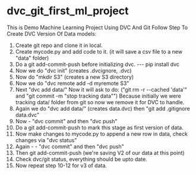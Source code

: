 # dvc_git_first_ml_project
This is Demo Machine Learning Project Using DVC And Git
Follow Step To Create DVC Version Of Data models:
1. Create git repo and clone it in local.
2. Create mycode.py and add code to it. (it will save a csv file to a new "data" folder)
3. Do a git add-commit-push before initializing dvc.
--- pip install dvc
4. Now we do "dvc init" (creates .dvcignore, .dvc)
5. Now do "mkdir S3" (creates a new S3 directory)
6. Now we do "dvc remote add -d myremote S3"
7. Next "dvc add data/" 
   Now it will ask to do: ("git rm -r --cached 'data'" and "git commit -m "stop tracking data"")
   Because initially we were tracking data/ folder from git so now we remove it for DVC to handle.
8. Again we do "dvc add data/" (creates data.dvc) then "git add .gitignore data.dvc"
9. Now - "dvc commit" and then "dvc push"
9. Do a git add-commit-push to mark this stage as first version of data.
10. Now make changes to mycode.py to append a new row in data, check changes via "dvc status"
11. Again - - "dvc commit" and then "dvc push"
12. Then git add-commit-push (we're saving V2 of our data at this point)
13. Check dvc/git status, everything should be upto date.
14. Now repeat step 10-12 for v3 of data.
